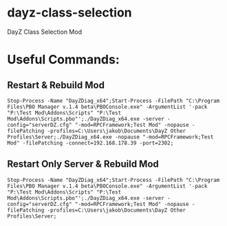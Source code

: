 # dayz-class-selection
DayZ Class Selection Mod

# Useful Commands:
## Restart & Rebuild Mod

```Stop-Process -Name "DayZDiag_x64";Start-Process -FilePath "C:\Program Files\PBO Manager v.1.4 beta\PBOConsole.exe" -ArgumentList '-pack "P:\Test Mod\Addons\Scripts" "P:\Test Mod\Addons\Scripts.pbo"';./DayZDiag_x64.exe -server -config="serverDZ.cfg" "-mod=RPCFramework;Test Mod" -nopause -filePatching -profiles=C:\Users\jakob\Documents\DayZ Other Profiles\Server;./DayZDiag_x64.exe -nopause "-mod=RPCFramework;Test Mod" -filePatching -connect=192.168.178.39 -port=2302;```


## Restart Only Server & Rebuild Mod

```Stop-Process -Name "DayZDiag_x64";Start-Process -FilePath "C:\Program Files\PBO Manager v.1.4 beta\PBOConsole.exe" -ArgumentList '-pack "P:\Test Mod\Addons\Scripts" "P:\Test Mod\Addons\Scripts.pbo"';./DayZDiag_x64.exe -server -config="serverDZ.cfg" "-mod=RPCFramework;Test Mod" -nopause -filePatching -profiles=C:\Users\jakob\Documents\DayZ Other Profiles\Server;```
